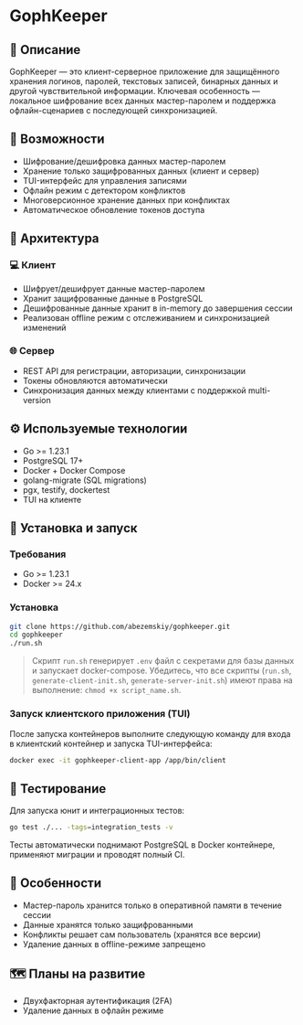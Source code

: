 # GophKeeper

## 🔐 Описание

GophKeeper — это клиент-серверное приложение для защищённого хранения логинов, паролей, текстовых записей, бинарных данных и другой чувствительной информации. Ключевая особенность — локальное шифрование всех данных мастер-паролем и поддержка офлайн-сценариев с последующей синхронизацией.

## 🚀 Возможности

- Шифрование/дешифровка данных мастер-паролем
- Хранение только защифрованных данных (клиент и сервер)
- TUI-интерфейс для управления записями
- Офлайн режим с детектором конфликтов
- Многоверсионное хранение данных при конфликтах
- Автоматическое обновление токенов доступа

## 🧱 Архитектура

### 💻 Клиент

- Шифрует/дешифрует данные мастер-паролем
- Хранит защифрованные данные в PostgreSQL
- Дешифрованные данные хранит в in-memory до завершения сессии
- Реализован offline режим с отслеживанием и синхронизацией изменений

### 🌐 Сервер

- REST API для регистрации, авторизации, синхронизации
- Токены обновляются автоматически
- Синхронизация данных между клиентами с поддержкой multi-version

## ⚙️ Используемые технологии

- Go >= 1.23.1
- PostgreSQL 17+
- Docker + Docker Compose
- golang-migrate (SQL migrations)
- pgx, testify, dockertest
- TUI на клиенте

## 📅 Установка и запуск

### Требования

- Go >= 1.23.1
- Docker >= 24.x

### Установка

```bash
git clone https://github.com/abezemskiy/gophkeeper.git
cd gophkeeper
./run.sh
```

> Скрипт `run.sh` генерирует `.env` файл с секретами для базы данных и запускает docker-compose. Убедитесь, что все скрипты (`run.sh`, `generate-client-init.sh`, `generate-server-init.sh`) имеют права на выполнение: `chmod +x script_name.sh`.

### Запуск клиентского приложения (TUI)

После запуска контейнеров выполните следующую команду для входа в клиентский контейнер и запуска TUI-интерфейса:

```bash
docker exec -it gophkeeper-client-app /app/bin/client
```

## 🔮 Тестирование

Для запуска юнит и интеграционных тестов:

```bash
go test ./... -tags=integration_tests -v
```

Тесты автоматически поднимают PostgreSQL в Docker контейнере, применяют миграции и проводят полный CI.

## 🔎 Особенности

- Мастер-пароль хранится только в оперативной памяти в течение сессии
- Данные хранятся только защифрованными
- Конфликты решает сам пользователь (хранятся все версии)
- Удаление данных в offline-режиме запрещено

## 🗺️ Планы на развитие

- Двухфакторная аутентификация (2FA)
- Удаление данных в офлайн режиме
